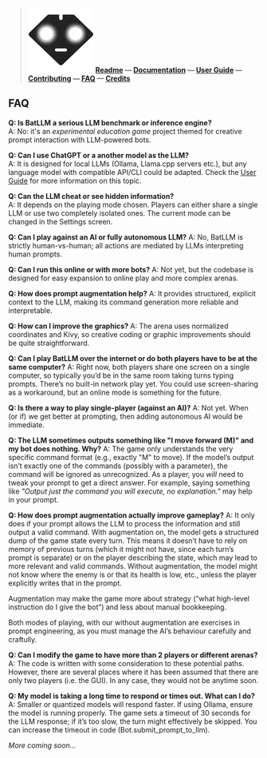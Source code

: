  
>
>  ![BatLLM's logo](./images/logo-small.png) **[Readme](README.md) &mdash; [Documentation](DOCUMENTATION.md)  &mdash; [User Guide](USER_GUIDE.md)  &mdash; [Contributing](CONTRIBUTING.md)  &mdash; [FAQ](FAQ.md)  &mdash; [Credits](CREDITS.md)** 
>
>

## FAQ

**Q: Is BatLLM a serious LLM benchmark or inference engine?**  
A: No: it's an *experimental education game* project themed for creative prompt interaction with LLM-powered bots.

**Q: Can I use ChatGPT or a another model as the LLM?**  
A: It is designed for local LLMs (Ollama, Llama.cpp servers etc.), but any language model with compatible API/CLI could be adapted. Check the  [User Guide](USER_GUIDE.md)  for more information on this topic.

**Q: Can the LLM cheat or see hidden information?**  
A: It depends on the playing mode chosen. Players can either share a single LLM or use two completely isolated ones. The current mode can be changed in the Settings screen.

**Q: Can I play against an AI or fully autonomous LLM?**
A: No, BatLLM is strictly human-vs-human; all actions are mediated by LLMs interpreting human prompts.

**Q: Can I run this online or with more bots?**
A: Not yet, but the codebase is designed for easy expansion to online play and more complex arenas.  

**Q: How does prompt augmentation help?**
A: It provides structured, explicit context to the LLM, making its command generation more reliable and interpretable.

**Q: How can I improve the graphics?**
A: The arena uses normalized coordinates and Kivy, so creative coding or graphic improvements should be quite straightforward.

**Q: Can I play BatLLM over the internet or do both players have to be at the same computer?**
A: Right now, both players share one screen on a single computer, so typically you’d be in the same room taking turns typing prompts. There’s no built-in network play yet. You could use screen-sharing as a workaround, but an online mode is something for the future.

**Q: Is there a way to play single-player (against an AI)?**
A: Not yet. When (or if) we get better at prompting, then adding autonomous AI would be immediate. 

**Q: The LLM sometimes outputs something like "I move forward (M)" and my bot does nothing. Why?**
A: The game only understands the very specific command format (e.g., exactly "M" to move). If the model’s output isn’t exactly one of the commands (possibly with a parameter), the command will be ignored as unrecognized. As a player, you *will* need to tweak your prompt to get a direct answer. For example, saying something like *"Output just the command you will execute, no explanation."* may help in your prompt. 

**Q: How does prompt augmentation actually improve gameplay?**
A: It only does if your prompt allows the LLM to process the information and still output a valid command. With augmentation on, the model gets a structured dump of the game state every turn. This means it doesn’t have to rely on memory of previous turns (which it might not have, since each turn’s prompt is separate) or on the player describing the state, which may lead to more relevant and valid commands. Without augmentation, the model might not know where the enemy is or that its health is low, etc., unless the player explicitly writes that in the prompt. 

Augmentation may make the game more about strategy (“what high-level instruction do I give the bot”) and less about manual bookkeeping. 

Both modes of playing, with our without augmentation are exercises in prompt engineering, as you must manage the AI’s behaviour carefully and craftully.

**Q: Can I modify the game to have more than 2 players or different arenas?**
A: The code is written with some consideration to these potential paths. However, there are several places where it has been assumed that there are only two players (i.e. the GUI). In any case, they would not be anytime soon.

**Q: My model is taking a long time to respond or times out. What can I do?**
A: Smaller or quantized models will respond faster. If using Ollama, ensure the model is running properly. The game sets a timeout of 30 seconds for the LLM response; if it’s too slow, the turn might effectively be skipped. You can increase the timeout in code (Bot.submit\_prompt\_to\_llm).

*More coming soon...*



